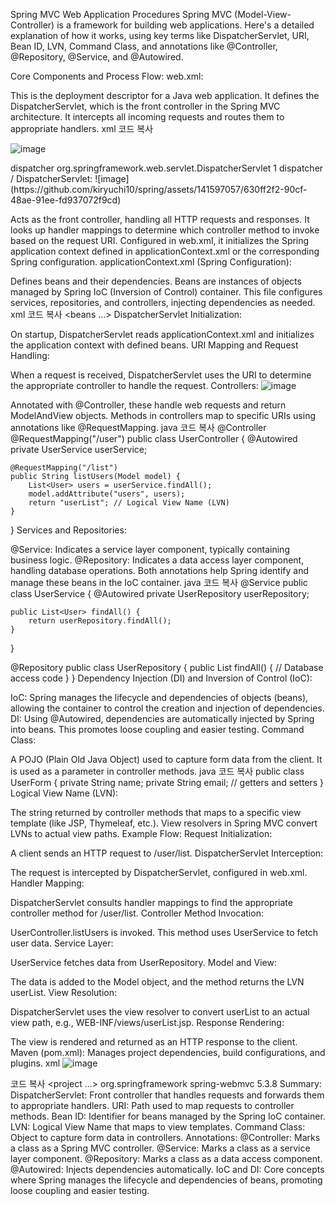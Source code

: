Spring MVC Web Application Procedures
Spring MVC (Model-View-Controller) is a framework for building web applications. Here's a detailed explanation of how it works, using key terms like DispatcherServlet, URI, Bean ID, LVN, Command Class, and annotations like @Controller, @Repository, @Service, and @Autowired.

Core Components and Process Flow:
web.xml:

This is the deployment descriptor for a Java web application. It defines the DispatcherServlet, which is the front controller in the Spring MVC architecture. It intercepts all incoming requests and routes them to appropriate handlers.
xml
코드 복사

![image](https://github.com/kiryuchi10/spring/assets/141597057/17270e7c-2c73-4587-aa5c-d3f33e922b3c)

<web-app>
    <servlet>
        <servlet-name>dispatcher</servlet-name>
        <servlet-class>org.springframework.web.servlet.DispatcherServlet</servlet-class>
        <load-on-startup>1</load-on-startup>
    </servlet>
    <servlet-mapping>
        <servlet-name>dispatcher</servlet-name>
        <url-pattern>/</url-pattern>
    </servlet-mapping>
</web-app>
DispatcherServlet:
![image](https://github.com/kiryuchi10/spring/assets/141597057/630ff2f2-90cf-48ae-91ee-fd937072f9cd)


Acts as the front controller, handling all HTTP requests and responses. It looks up handler mappings to determine which controller method to invoke based on the request URI.
Configured in web.xml, it initializes the Spring application context defined in applicationContext.xml or the corresponding Spring configuration.
applicationContext.xml (Spring Configuration):

Defines beans and their dependencies. Beans are instances of objects managed by Spring IoC (Inversion of Control) container.
This file configures services, repositories, and controllers, injecting dependencies as needed.
xml
코드 복사
<beans ...>
    <!-- Bean definitions -->
    <bean id="myService" class="com.example.MyService"/>
    <bean id="myRepository" class="com.example.MyRepository"/>
</beans>
DispatcherServlet Initialization:

On startup, DispatcherServlet reads applicationContext.xml and initializes the application context with defined beans.
URI Mapping and Request Handling:

When a request is received, DispatcherServlet uses the URI to determine the appropriate controller to handle the request.
Controllers:
![image](https://github.com/kiryuchi10/spring/assets/141597057/83623465-deaf-454c-b015-23775cd9e22a)

Annotated with @Controller, these handle web requests and return ModelAndView objects.
Methods in controllers map to specific URIs using annotations like @RequestMapping.
java
코드 복사
@Controller
@RequestMapping("/user")
public class UserController {
    @Autowired
    private UserService userService;

    @RequestMapping("/list")
    public String listUsers(Model model) {
        List<User> users = userService.findAll();
        model.addAttribute("users", users);
        return "userList"; // Logical View Name (LVN)
    }
}
Services and Repositories:

@Service: Indicates a service layer component, typically containing business logic.
@Repository: Indicates a data access layer component, handling database operations.
Both annotations help Spring identify and manage these beans in the IoC container.
java
코드 복사
@Service
public class UserService {
    @Autowired
    private UserRepository userRepository;

    public List<User> findAll() {
        return userRepository.findAll();
    }
}

@Repository
public class UserRepository {
    public List<User> findAll() {
        // Database access code
    }
}
Dependency Injection (DI) and Inversion of Control (IoC):

IoC: Spring manages the lifecycle and dependencies of objects (beans), allowing the container to control the creation and injection of dependencies.
DI: Using @Autowired, dependencies are automatically injected by Spring into beans. This promotes loose coupling and easier testing.
Command Class:

A POJO (Plain Old Java Object) used to capture form data from the client. It is used as a parameter in controller methods.
java
코드 복사
public class UserForm {
    private String name;
    private String email;
    // getters and setters
}
Logical View Name (LVN):

The string returned by controller methods that maps to a specific view template (like JSP, Thymeleaf, etc.).
View resolvers in Spring MVC convert LVNs to actual view paths.
Example Flow:
Request Initialization:

A client sends an HTTP request to /user/list.
DispatcherServlet Interception:

The request is intercepted by DispatcherServlet, configured in web.xml.
Handler Mapping:

DispatcherServlet consults handler mappings to find the appropriate controller method for /user/list.
Controller Method Invocation:

UserController.listUsers is invoked. This method uses UserService to fetch user data.
Service Layer:

UserService fetches data from UserRepository.
Model and View:

The data is added to the Model object, and the method returns the LVN userList.
View Resolution:

DispatcherServlet uses the view resolver to convert userList to an actual view path, e.g., WEB-INF/views/userList.jsp.
Response Rendering:

The view is rendered and returned as an HTTP response to the client.
Maven (pom.xml):
Manages project dependencies, build configurations, and plugins.
xml
![image](https://github.com/kiryuchi10/spring/assets/141597057/0d31556b-3a9c-46b9-bcba-847cc52cd5dc)

코드 복사
<project ...>
    <dependencies>
        <dependency>
            <groupId>org.springframework</groupId>
            <artifactId>spring-webmvc</artifactId>
            <version>5.3.8</version>
        </dependency>
        <!-- Other dependencies -->
    </dependencies>
</project>
Summary:
DispatcherServlet: Front controller that handles requests and forwards them to appropriate handlers.
URI: Path used to map requests to controller methods.
Bean ID: Identifier for beans managed by the Spring IoC container.
LVN: Logical View Name that maps to view templates.
Command Class: Object to capture form data in controllers.
Annotations:
@Controller: Marks a class as a Spring MVC controller.
@Service: Marks a class as a service layer component.
@Repository: Marks a class as a data access component.
@Autowired: Injects dependencies automatically.
IoC and DI: Core concepts where Spring manages the lifecycle and dependencies of beans, promoting loose coupling and easier testing.
